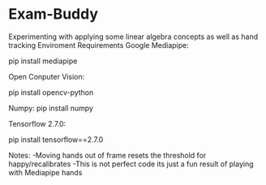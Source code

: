 # Exam-Buddy
Experimenting with applying some linear algebra concepts as well as hand tracking
Enviroment Requirements
Google Mediapipe:

pip install mediapipe

Open Conputer Vision:

pip install opencv-python

Numpy:
pip install numpy

Tensorflow 2.7.0:

pip install tensorflow==2.7.0


Notes:
-Moving hands out of frame resets the threshold for happy/recalibrates
-This is not perfect code its just a fun result of playing with Mediapipe hands
